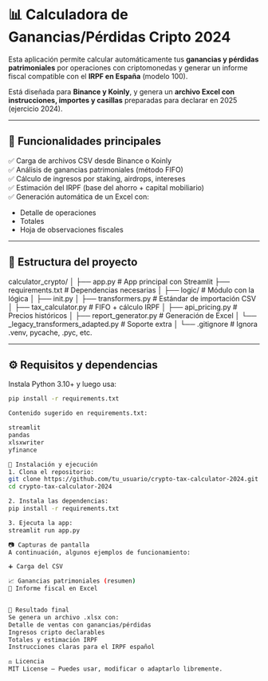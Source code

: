 # 📊 Calculadora de Ganancias/Pérdidas Cripto 2024

Esta aplicación permite calcular automáticamente tus **ganancias y pérdidas patrimoniales** por operaciones con criptomonedas y generar un informe fiscal compatible con el **IRPF en España** (modelo 100).

Está diseñada para **Binance y Koinly**, y genera un **archivo Excel con instrucciones, importes y casillas** preparadas para declarar en 2025 (ejercicio 2024).

---

## 🚀 Funcionalidades principales

✅ Carga de archivos CSV desde Binance o Koinly  
✅ Análisis de ganancias patrimoniales (método FIFO)  
✅ Cálculo de ingresos por staking, airdrops, intereses  
✅ Estimación del IRPF (base del ahorro + capital mobiliario)  
✅ Generación automática de un Excel con:
- Detalle de operaciones
- Totales
- Hoja de observaciones fiscales

---

## 📁 Estructura del proyecto

calculator_crypto/
│
├── app.py # App principal con Streamlit
├── requirements.txt # Dependencias necesarias
│
├── logic/ # Módulo con la lógica
│ ├── init.py
│ ├── transformers.py # Estándar de importación CSV
│ ├── tax_calculator.py # FIFO + cálculo IRPF
│ ├── api_pricing.py # Precios históricos
│ ├── report_generator.py # Generación de Excel
│ └── _legacy_transformers_adapted.py # Soporte extra
│
└── .gitignore # Ignora .venv, pycache, .pyc, etc.

---

## ⚙️ Requisitos y dependencias

Instala Python 3.10+ y luego usa:

```bash
pip install -r requirements.txt

Contenido sugerido en requirements.txt:

streamlit
pandas
xlsxwriter
yfinance

🧪 Instalación y ejecución
1. Clona el repositorio:
git clone https://github.com/tu_usuario/crypto-tax-calculator-2024.git
cd crypto-tax-calculator-2024

2. Instala las dependencias:
pip install -r requirements.txt

3. Ejecuta la app:
streamlit run app.py

📷 Capturas de pantalla
A continuación, algunos ejemplos de funcionamiento:

➕ Carga del CSV

📈 Ganancias patrimoniales (resumen)
🧾 Informe fiscal en Excel


📝 Resultado final
Se genera un archivo .xlsx con:
Detalle de ventas con ganancias/pérdidas
Ingresos cripto declarables
Totales y estimación IRPF
Instrucciones claras para el IRPF español

⚖️ Licencia
MIT License – Puedes usar, modificar o adaptarlo libremente.



